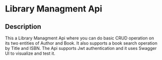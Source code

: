 # Library Managment Api

## Description

This a Library Managment Api where you can do basic CRUD operation on its two entities of Author and Book. It also supports a book search operation by Title and ISBN.
The Api supports Jwt authentication and it uses Swagger UI to visualize and test it.
